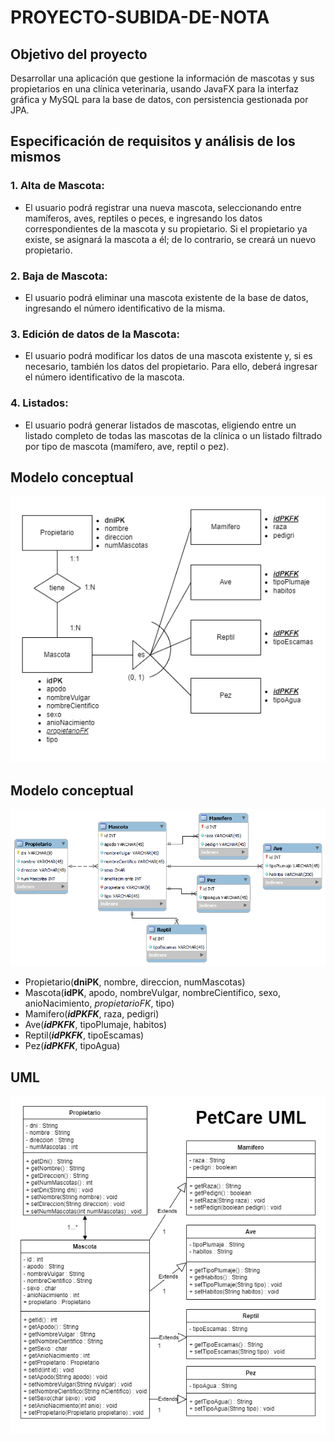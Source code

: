 # PROYECTO-SUBIDA-DE-NOTA

## Objetivo del proyecto
Desarrollar una aplicación que gestione la información de mascotas y sus propietarios en una clínica veterinaria, usando JavaFX para la interfaz gráfica y MySQL para la base de datos, con persistencia gestionada por JPA.

## Especificación de requisitos y análisis de los mismos
### 1. Alta de Mascota:
- El usuario podrá registrar una nueva mascota, seleccionando entre mamíferos, aves, reptiles o peces, e ingresando los datos correspondientes de la mascota y su propietario. Si el propietario ya existe, se asignará la mascota a él; de lo contrario, se creará un nuevo propietario.
### 2. Baja de Mascota:
- El usuario podrá eliminar una mascota existente de la base de datos, ingresando el número identificativo de la misma.
### 3. Edición de datos de la Mascota:
- El usuario podrá modificar los datos de una mascota existente y, si es necesario, también los datos del propietario. Para ello, deberá ingresar el número identificativo de la mascota.
### 4. Listados:
- El usuario podrá generar listados de mascotas, eligiendo entre un listado completo de todas las mascotas de la clínica o un listado filtrado por tipo de mascota (mamífero, ave, reptil o pez).

## Modelo conceptual
![Modelo conceptual PetCare](https://raw.githubusercontent.com/PatriciaMartinezFernandez/PROYECTO-SUBIDA-DE-NOTA/main/bd/Conceptual.png)

## Modelo conceptual
![Modelo logico PetCare](https://raw.githubusercontent.com/PatriciaMartinezFernandez/PROYECTO-SUBIDA-DE-NOTA/main/bd/Logico.png)

- Propietario(**dniPK**, nombre, direccion, numMascotas)
- Mascota(**idPK**, apodo, nombreVulgar, nombreCientifico, sexo, anioNacimiento, _propietarioFK_, tipo)
- Mamifero(**_idPKFK_**, raza, pedigri)
- Ave(**_idPKFK_**, tipoPlumaje, habitos)
- Reptil(**_idPKFK_**, tipoEscamas)
- Pez(**_idPKFK_**, tipoAgua)

## UML
![UML PetCare](https://raw.githubusercontent.com/PatriciaMartinezFernandez/PROYECTO-SUBIDA-DE-NOTA/main/uml/PetCare.png)
